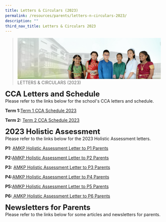 ```yaml
---
title: Letters & Circulars (2023)
permalink: /resources/parents/letters-n-circulars-2023/
description: ""
third_nav_title: Letters & Circulars 2023
---
```

>![](/images/About%20Us/banner2-with%20bg.jpg)
>LETTERS & CIRCULARS (2023)

**<font size=5>CCA Letters and Schedule</font>**<br>
Please refer to the links below for the school's CCA letters and schedule.

**Term 1:**[Term 1 CCA Schedule 2023](/files/Resources/Term1_CCA_Schedule_2023.pdf.pdf)

**Term 2:** [Term 2 CCA Schedule 2023](/files/Resources/Term2_CCA_Schedule_2023.pdf)
<br>

**<font size=5>2023 Holistic Assessment</font>** <br>
Please refer to the links below for the 2023 Holistic Assessment letters.

**P1:** [AMKP Holistic Assessment Letter to P1 Parents](/files/Resources/Holistic_Assessment_Letters/P1_Holistic_Assessment_Letter_Parents.pdf)

**P2:**[AMKP Holistic Assessment Letter to P2 Parents](/files/Resources/Holistic_Assessment_Letters/P2_Holistic_Assessment_Letter_Parents.pdf)

**P3:** [AMKP Holistic Assessment Letter to P3 Parents](/files/Resources/Holistic_Assessment_Letters/P3_Holistic_Assessment_Letter_Parents.pdf)

**P4:**[AMKP Holistic Assessment Letter to P4 Parents](/files/Resources/Holistic_Assessment_Letters/P4_Holistic_Assessment_Letter_Parents.pdf)

**P5:**[AMKP Holistic Assessment Letter to P5 Parents](/files/Resources/Holistic_Assessment_Letters/P5_Holistic_Assessment_Letter_Parents.pdf)

**P6:**[ AMKP Holistic Assessment Letter to P6 Parents](/files/Resources/Holistic_Assessment_Letters/P6_Holistic_Assessment_Letter_Parents.pdf)

**<font size=5>Newsletters for Parents</font>** <br>
Please refer to the links below for some articles and newsletters for parents.